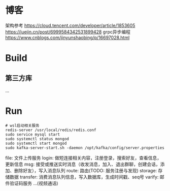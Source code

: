 # 博客
架构参考
https://cloud.tencent.com/developer/article/1853605
https://juejin.cn/post/6999584342531899428
grpc异步编程
https://www.cnblogs.com/jinyunshaobing/p/16697028.html
# Build
## 第三方库
...
# Run
```
# wsl启动相关服务
redis-server /usr/local/redis/redis.conf
sudo service mysql start
sudo systemctl status mongod
sudo systemctl start mongod
sudo kafka-server-start.sh -daemon /opt/kafka/config/server.properties
```

file: 文件上传服务
login: 做短连接相关内容，注册登录，搜索好友，查看信息，更新信息
msg: 接受或推送实时消息（收发消息，加入、退出群聊，创建会话，添加、删除好友），写入消息队列
route: 路由(TODO: 服务注册与发现)
storage: 存储数据
transfer: 消费消息队列信息，写入数据库，生成时间戳、seq号
varify: 邮件验证码服务
...(视频通话)
